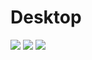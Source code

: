 # Desktop

![](https://github.com/Stas-inside/Config_for_Microsoft_Visual_Studio/blob/main/Photoes/Screenshot%20(35).png)
![](https://github.com/Stas-inside/Config_for_Microsoft_Visual_Studio/blob/main/Photoes/Screenshot%20(34).png)
![](https://github.com/Stas-inside/Config_for_Microsoft_Visual_Studio/blob/main/Photoes/Screenshot%20(145).png)
